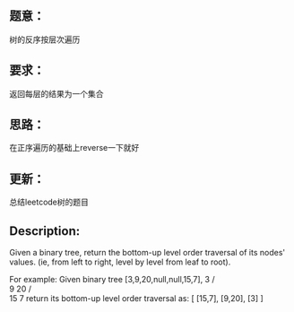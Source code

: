 ## 题意：
树的反序按层次遍历

## 要求：
返回每层的结果为一个集合

## 思路：
在正序遍历的基础上reverse一下就好

## 更新：
总结leetcode树的题目

## Description:
Given a binary tree, return the bottom-up level order traversal of its nodes' values. (ie, from left to right, level by level from leaf to root).

For example:
Given binary tree [3,9,20,null,null,15,7],
    3
   / \
  9  20
    /  \
   15   7
return its bottom-up level order traversal as:
[
  [15,7],
  [9,20],
  [3]
]

